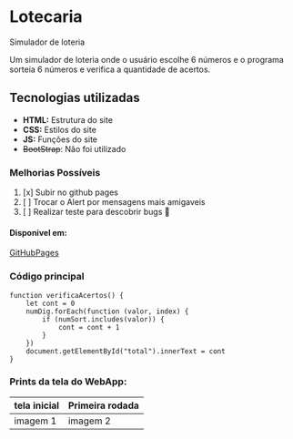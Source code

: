 # Lotecaria
Simulador de loteria

Um simulador de loteria onde o usuário escolhe 6 números e o
programa sorteia 6 números e verifica a quantidade de acertos.

## Tecnologias utilizadas
- **HTML:** Estrutura do site
- **CSS:** Estilos do site
- **JS:** Funções do site
- ~~BootStrap~~: Não foi utilizado

### Melhorias Possíveis

1. [x] Subir no github pages
2. [ ] Trocar o Alert por mensagens mais amigaveis
3. [ ] Realizar teste para descobrir bugs 🦟

#### Disponivel em:
[GitHubPages](https://hemanuela-fernandes.github.io/Lotecaria/)

### Código principal

```js:
function verificaAcertos() {
    let cont = 0
    numDig.forEach(function (valor, index) {
        if (numSort.includes(valor)) {
            cont = cont + 1
        }
    })
    document.getElementById("total").innerText = cont
}

```

### Prints da tela do WebApp:

| tela inicial | Primeira rodada |
| ------------ | --------------- |
|   imagem 1   |   imagem 2      |
